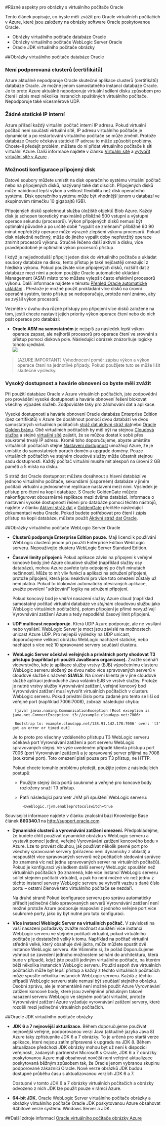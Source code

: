 <properties
pageTitle="Důležité informace týkající se používání obrázků Oracle OM | Microsoft Azure"
description="Informace o podporovaných konfigurací a omezení pro Oracle OM v systému Windows Server v Azure před nasazením."
services="virtual-machines-windows"
documentationCenter=""
manager="timlt"
authors="rickstercdn"
tags="azure-service-management"/>

<tags
ms.service="virtual-machines-windows"
ms.devlang="na"
ms.topic="article"
ms.tgt_pltfrm="vm-windows"
ms.workload="infrastructure-services"
ms.date="09/06/2016"
ms.author="rclaus" />

#<a name="miscellaneous-considerations-for-oracle-virtual-machine-images"></a>Různé aspekty pro obrázky s virtuálního počítače Oracle



Tento článek popisuje, co byste měli zvážit pro Oracle virtuálních počítačích v Azure, které jsou založeny na obrázky software Oracle poskytovanou Oracle.  

-  Obrázky virtuálního počítače databáze Oracle
-  Obrázky virtuálního počítače WebLogic Server Oracle
-  Oracle JDK virtuálního počítače obrázky

##<a name="oracle-database-virtual-machine-images"></a>Obrázky virtuálního počítače databáze Oracle
### <a name="clustering-rac-is-not-supported"></a>Není podporovaná clusterů (certifikátů)

Azure aktuálně nepodporuje Oracle skutečné aplikace clusterů (certifikátů) databáze Oracle. Je možné jenom samostatného instancí databáze Oracle. Je to proto Azure aktuálně nepodporuje virtuální sdílení disku způsobem pro čtení i zápis mezi několika instancích spuštěných virtuálního počítače. Nepodporuje také vícesměrové UDP.

### <a name="no-static-internal-ip"></a>Žádné statické IP interní

Azure přiřadí každý virtuální počítač interní IP adresu. Pokud virtuální počítač není součástí virtuální sítě, IP adresu virtuálního počítače je dynamické a po restartování virtuálního počítače se může změnit. Protože databáze Oracle očekává statické IP adresu to může způsobit problémy. Chcete-li předejít problém, můžete do ní přidat virtuálního počítače k síti virtuální Azure. Další informace najdete v článku [Virtuální sítě](https://azure.microsoft.com/documentation/services/virtual-network/) a [vytvořit virtuální sítě v Azure](../virtual-network/virtual-networks-create-vnet-arm-pportal.md) .

### <a name="attached-disk-configuration-options"></a>Možnosti konfigurace připojený disk

Datové soubory můžete umístit na disk operačního systému virtuální počítač nebo na připojených disků, nazývaný také dat discích. Připojených disků může nabídnout lepší výkon a velikost flexibilitu než disk operačního systému. Disk operačního systému může být vhodnější jenom u databází ve skupinovém rámečku 10 gigabajtů (GB).

Připojených disků spolehnout služba úložiště objektů Blob Azure. Každý disk je schopen teoretický maximálně přibližně 500 vstupní a výstupní operace sekundu (procesorů). Výkon připojených disků nemusí být optimální původně a po určité době "vypálit se změnami" přibližně 60 90 minut nepřetržitý operace může výrazně zlepšení výkonu procesorů. Pokud disk následně nečinný, může do jiného vypálit doby nepřetržitý operace zmírnit procesorů výkonu. Stručně řečeno další aktivní a disku, více pravděpodobně je optimální výkon procesorů přístup.

I když je nejjednodušší připojit jeden disk do virtuálního počítače a ukládat soubory databáze na disku, tento přístup je také nejčastěji omezující z hlediska výkonu. Pokud používáte více připojených disků, rozšířit dat z databáze mezi nimi a potom použijte Oracle automatické ukládání Management (ASM) místo toho můžete vylepšit často efektivní procesorů výkonu. Další informace najdete v tématu [Přehled Oracle automatické ukládání](http://www.oracle.com/technetwork/database/index-100339.html) . Přestože je možné použít prokládání více disků na úrovni operační systém, tento přístup se nedoporučuje, protože není známo, aby se zvýšil výkon procesorů.

Vezměte v úvahu dva různé přístupy pro připojení více disků založené na tom, jestli chcete nastavit jejich priority výkon operace čtení nebo do nich psát operace pro databázi:

- **Oracle ASM na samostatném** je nejspíš za následek lepší výkon operace zapsat, ale nejhorší procesorů pro operace čtení ve srovnání s přístup pomocí disková pole. Následující obrázek znázorňuje logicky tohoto ujednání.  
    ![](media/virtual-machines-windows-classic-oracle-considerations/image2.png)

>[AZURE.IMPORTANT] Vyhodnocení poměr zápisu výkon a výkon operace čtení na jednotlivé případy. Pokud použijete tuto se může lišit skutečné výsledky.

### <a name="high-availability-and-disaster-recovery-considerations"></a>Vysoký dostupnost a havárie obnovení co byste měli zvážit

Při použití databáze Oracle v Azure virtuálních počítačích, jste zodpovědní pro provádění vysoké dostupnosti a havárie obnovení řešení blokovat všechny výpadek služeb. Zodpovídáte taky pro zálohování dat a aplikace.

Vysoké dostupnosti a havárie obnovení Oracle databáze Enterprise Edition (bez certifikátů) v Azure lze dosáhnout pomocí dvou databází ve dvou samostatných virtuálních počítačích [stráž dat aktivní stráž dat](http://www.oracle.com/technetwork/articles/oem/dataguardoverview-083155.html)nebo [Oracle Golden bránu](http://www.oracle.com/technetwork/middleware/goldengate). Obě virtuálních počítačích by měl být na stejnou [Cloudová služba](virtual-machines-linux-classic-connect-vms.md) a stejné [virtuální sítě](https://azure.microsoft.com/documentation/services/virtual-network/) zajistit, že se můžou dostat k sobě přes soukromé trvalý IP adresu.  Kromě toho doporučujeme, abyste umístěte virtuálních počítačích stejné [Nastavení dostupnost](virtual-machines-windows-manage-availability.md) umožňují Azure, že je umístíte do samostatných poruch domén a upgrade domény. Pouze virtuálních počítačích ve stejném cloudové služby může účastnit stejnou sadu dostupnosti. Každý počítač virtuální musíte mít alespoň na úrovni 2 GB paměti a 5 místa na disku.

S stráž dat Oracle dostupnost můžete dosáhnout s hlavní databází ve jednoho virtuálního počítače, sekundární (úsporném) databáze v jiném počítači virtuální a jednosměrné replikace nastavení mezi nimi. Výsledek je přístup pro čtení na kopii databáze. S Oracle GoldenGate můžete nakonfigurovat obousměrné replikace mezi dvěma databází. Informace o nastavení vysoké dostupnosti řešení pro databáze pomocí těchto nástrojů, najdete v článku [Aktivní stráž dat](http://www.oracle.com/technetwork/database/features/availability/data-guard-documentation-152848.html) a [GoldenGate](http://docs.oracle.com/goldengate/1212/gg-winux/index.html) přečtěte následující dokumentaci webu Oracle. Pokud budete potřebovat pro čtení i zápis přístup na kopii databáze, můžete použít [Aktivní stráž dat Oracle](http://www.oracle.com/uk/products/database/options/active-data-guard/overview/index.html).

##<a name="oracle-weblogic-server-virtual-machine-images"></a>Obrázky virtuálního počítače WebLogic Server Oracle

-  **Clusterů podporuje Enterprise Edition pouze.** Mají licenci k používání WebLogic clusterů jenom při použití Enterprise Edition WebLogic serveru. Nepoužívejte clusteru WebLogic Server Standard Edition.

-  **Časové limity připojení:** Pokud aplikace závisí na připojení k veřejné koncové body jiné Azure cloudové službě (například služby osy databáze), mohou Azure zavřete tyto odpojený po čtyři minutách nečinnosti. Může to mít vliv funkcí a aplikací na sdružení připojení, protože připojení, která jsou neaktivní pro více toto omezení zůstaly už není platná. Pokud to blokování automaticky otevíraných aplikace, zvažte povolení "udržování" logiky na sdružení připojení.

    Pokud koncový bod je *vnitřní* nasazení služby Azure cloud (například samostatný počítač virtuální databáze ve *stejném* cloudovou službu jako WebLogic virtuálních počítačích), potom připojení je přímé nevyužívají Vyrovnávání zatížení Azure a tedy nepodléhá časový limit připojení.

-  **UDP multicast nepodporuje.** Která UDP Azure podporuje, ale ne vysílání nebo vysílání. WebLogic Server je moct jsou závislé na možnostech unicast Azure UDP. Pro nejlepší výsledky na UDP unicast, doporučujeme velikost obrázku WebLogic nacházet statické, nebo nacházet s více než 10 spravované servery součástí clusteru.

-  **WebLogic Server očekává veřejných a privátních porty shodovat T3 přístupu (například při použití JavaBeans organizace).** Zvažte scénáři vícevrstvého, kde je aplikace služby vrstvy (EJB) výpočetnímu clusteru WebLogic serveru složený ze dvou nebo více spravovaných serverů v cloudové službě s názvem **SLWLS**. Na úrovni klienta je v jiné cloudové službě aplikaci jednoduché Java voláním EJB ve vrstvě služby. Protože je nutné vrstvy služby Vyrovnávání zatížení, veřejné koncový bod Vyrovnávání zatížení musí vytvořit virtuálních počítačích v clusteru WebLogic serveru. Pokud privátní číslo portu zadané pro tento se liší od veřejné port (například 7006:7008), zobrazí následující chyba:

        [java] javax.naming.CommunicationException [Root exception is java.net.ConnectException: t3://example.cloudapp.net:7006:

        Bootstrap to: example.cloudapp.net/138.91.142.178:7006' over: 't3' got an error or timed out]

    Je to proto pro všechny vzdáleného přístupu T3 WebLogic serveru očekává port Vyrovnávání zatížení a port serveru WebLogic spravovaných stejný. Ve výše uvedeném případě klienta přístupu port 7006 (port Vyrovnávání zatížení) a je spravovaný server přijímá na 7008 (soukromé port). Toto omezení platí pouze pro T3 přístup, ne HTTP.

    Pokud chcete tomuhle problému předejít, použijte jeden z následujících postupů:

    -  Použijte stejný čísla portů soukromé a veřejné pro koncové body rozloženy snaží T3 přístup.

    -  Patří následující parametr JVM při spuštění WebLogic serveru:

            -Dweblogic.rjvm.enableprotocolswitch=true

Související informace najdete v článku znalostní bázi Knowledge Base článek **860340.1** na <http://support.oracle.com>.

-  **Dynamické clusterů a vyrovnávání zatížení omezení.** Předpokládejme, že budete chtít používat dynamické obrázku v WebLogic serveru a vystavit pomocí jediné, veřejné Vyrovnávání zatížení koncového bodu v Azure. Lze to provést dlouhou, jak používat několik pevné port pro všechny spravované servery (přiřazeno není dynamicky z oblasti) a nespouštět více spravovaných serverů než počítačích sledování správce (to znamená víc než jednu spravovaných server na virtuálních počítačů). Pokud je konfiguraci výsledkem další servery WebLogic spouštěn než virtuálních počítačích (to znamená, kde více instancí WebLogic serveru sdílet stejném počítači virtuální), a pak ho není možné víc než jednu z těchto instancí servery WebLogic serveru se vytvořit vazbu s dané číslo portu – ostatní členové této virtuálního počítače se nezdaří.

    Na druhé straně Pokud konfigurace serveru pro správu automaticky přiřadit jedinečné číslo spravovaných serverů Vyrovnávání zatížení není možné protože Azure podporuje mapování z jednoho veřejné port více soukromé porty, jako by být nutné pro tuto konfiguraci.

-  **Více instancí Weblogic Server na virtuálních počítač.** V závislosti na vaší nasazení požadavky zvažte možnost spuštění více instancí WebLogic serveru ve stejném počítači virtuální, pokud virtuálního počítače je dostatečně velký k tomu. Například na počítač virtuální středně velké, který obsahuje dvě jádra, může můžete spustit dvě instance WebLogic serveru. Ale Všimněte si, že pořád Doporučujeme vyhnout se zavedení jednoho možnostem selhání do architekturu, která bude v případě, když jste použili jediným virtuálního počítače, na kterém běží několika instancích WebLogic serveru. Použití aspoň dva virtuálních počítačích může být lepší přístup a každý z těchto virtuálních počítačích může spusťte několika instancích WebLogic serveru. Každá z těchto případů WebLogic serveru stále nemusí být součástí stejného obrázku. Osobní zprávu, ale je momentálně není možné použít Azure Vyrovnávání zatížení koncové body, které jsou zveřejněné příslušným takové nasazení serveru WebLogic ve stejném počítači virtuální, protože Vyrovnávání zatížení Azure vyžaduje vyrovnávání zatížení servery, které rozdělí mezi jedinečné virtuálních počítačích.

##<a name="oracle-jdk-virtual-machine-images"></a>Oracle JDK virtuálního počítače obrázky

-  **JDK 6 a 7 nejnovější aktualizace.** Během doporučujeme používat nejnovější veřejné, podporovanou verzi Java (aktuálně jazyka Java 8) Azure taky zpřístupníte JDK 6 a 7 obrázky. To je určená pro starší verze aplikace, které nejsou zatím připravená k upgradu na JDK 8. Během aktualizace předchozí JDK obrázky mohou být už není k dispozici veřejnosti, zadaných partnerství Microsoft s Oracle, JDK 6 a 7 obrázky poskytovanou Azure mají obsahovat novější není veřejné aktualizace poskytovaná běžným způsobem tak, že Oracle jenom vybranou skupinu podporované zákazníci Oracle. Nové verze obrázků JDK budou dostupné průběhu času s aktualizovanou verzích JDK 6 a 7.

    Dostupné v tomto JDK 6 a 7 obrázky virtuálních počítačích a obrázky odvozeno z nich JDK lze použít pouze v rámci Azure.

-  **64-bit JDK.** Oracle WebLogic Server virtuálního počítače obrázky a obrázky virtuálního počítače Oracle JDK poskytovanou Azure obsahovat 64bitové verze systému Windows Server a JDK.

##<a name="additional-resources"></a>Další zdroje informací
[Oracle virtuálního počítače obrázky Azure](virtual-machines-linux-classic-oracle-images.md)
